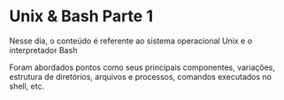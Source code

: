 # Unix & Bash Parte 1

Nesse dia, o conteúdo é referente ao sistema operacional Unix e o interpretador Bash

Foram abordados pontos como seus principais componentes, variações, estrutura de diretórios, arquivos e processos, comandos executados no shell, etc.